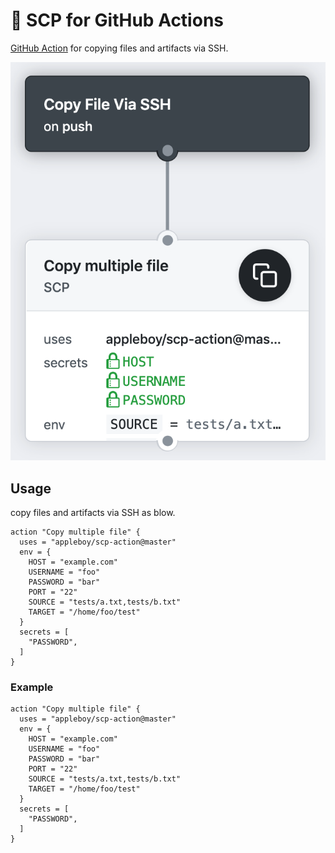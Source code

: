 # 🚀 SCP for GitHub Actions

[GitHub Action](https://developer.github.com/actions/) for copying files and artifacts via SSH.

<img src="./images/copy-multiple-file.png">

## Usage

copy files and artifacts via SSH as blow.

```
action "Copy multiple file" {
  uses = "appleboy/scp-action@master"
  env = {
    HOST = "example.com"
    USERNAME = "foo"
    PASSWORD = "bar"
    PORT = "22"
    SOURCE = "tests/a.txt,tests/b.txt"
    TARGET = "/home/foo/test"
  }
  secrets = [
    "PASSWORD",
  ]
}
```

### Example

```
action "Copy multiple file" {
  uses = "appleboy/scp-action@master"
  env = {
    HOST = "example.com"
    USERNAME = "foo"
    PASSWORD = "bar"
    PORT = "22"
    SOURCE = "tests/a.txt,tests/b.txt"
    TARGET = "/home/foo/test"
  }
  secrets = [
    "PASSWORD",
  ]
}
```
